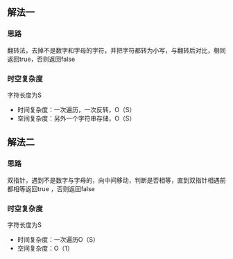 ## 解法一

### 思路
翻转法，去掉不是数字和字母的字符，并把字符都转为小写，与翻转后对比，相同返回true，否则返回false

### 时空复杂度
字符长度为S
- 时间复杂度：一次遍历，一次反转，O（S）
- 空间复杂度：另外一个字符串存储，O（S）

## 解法二

### 思路
双指针，遇到不是数字与字母的，向中间移动，判断是否相等，直到双指针相遇前都相等返回true ，否则返回false

### 时空复杂度
字符长度为S
- 时间复杂度：一次遍历O（S）
- 空间复杂度：O（1）